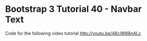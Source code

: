 Bootstrap 3 Tutorial 40 - Navbar Text
=====================================

Code for the following video tutorial http://youtu.be/48ciW88nALc

